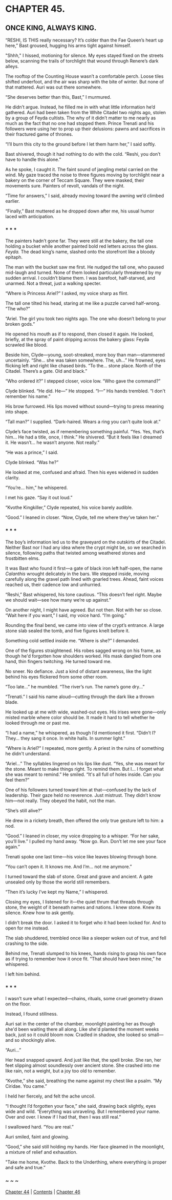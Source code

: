 # CHAPTER 45.

## ONCE KING, ALWAYS KING.


“RESHI, IS THIS really necessary? It’s colder than the Fae Queen’s heart up here,” Bast groused, hugging his arms tight against himself.  

"Shhh," I hissed, motioning for silence. My eyes stayed fixed on the streets below, scanning the trails of torchlight that wound through Renere’s dark alleys.  

The rooftop of the Counting House wasn’t a comfortable perch. Loose tiles shifted underfoot, and the air was sharp with the bite of winter. But none of that mattered. Auri was out there somewhere.  

“She deserves better than this, Bast,” I murmured.  

He didn’t argue. Instead, he filled me in with what little information he’d gathered. Auri had been taken from the White Citadel two nights ago, stolen by a group of Feyda cultists. The why of it didn’t matter to me nearly as much as the fact that no one had stopped them. Prince Trenati and his followers were using her to prop up their delusions: pawns and sacrifices in their fractured game of thrones.  

“I’ll burn this city to the ground before I let them harm her,” I said softly.  

Bast shivered, though it had nothing to do with the cold. “Reshi, you don’t have to handle this alone.”  

As he spoke, I caught it. The faint sound of jangling metal carried on the wind. My gaze traced the noise to three figures moving by torchlight near a bakery on the corner of Teccam Square. They were masked, their movements sure. Painters of revolt, vandals of the night.  

“Time for answers,” I said, already moving toward the awning we’d climbed earlier.  

“Finally,” Bast muttered as he dropped down after me, his usual humor laced with anticipation.  

### * * *  

The painters hadn’t gone far. They were still at the bakery, the tall one holding a bucket while another painted bold red letters across the glass. *Feyda.* The dead king’s name, slashed onto the storefront like a bloody epitaph.  

The man with the bucket saw me first. He nudged the tall one, who paused mid-laugh and turned. None of them looked particularly threatened by my sudden arrival. I couldn’t blame them. I was barefoot, half-starved, and unarmed. Not a threat, just a walking specter.  

“Where is Princess Ariel?” I asked, my voice sharp as flint.

The tall one tilted his head, staring at me like a puzzle carved half-wrong. “The who?”

“Ariel. The girl you took two nights ago. The one who doesn’t belong to your broken gods.”

He opened his mouth as if to respond, then closed it again. He looked, briefly, at the spray of paint dripping across the bakery glass: Feyda scrawled like blood.

Beside him, Clyde—young, soot-streaked, more boy than man—stammered uncertainly. “She… she was taken somewhere. The, uh...” He frowned, eyes flicking left and right like chased birds. “To the… stone place. North of the Citadel. There’s a gate. Old and black.”

“Who ordered it?” I stepped closer, voice low. “Who gave the command?”

Clyde blinked. “He did. He—” He stopped. “I—” His hands trembled. “I don't remember his name.”

His brow furrowed. His lips moved without sound—trying to press meaning into shape.

“Tall man?” I supplied. “Dark-haired. Wears a ring you can’t quite look at.”

Clyde’s face twisted, as if remembering something painful. “Yes. Yes, that’s him… He had a title, once, I think.” He shivered. “But it feels like I dreamed it. He wasn’t… he wasn’t anyone. Not really.”

“He was a prince,” I said.

Clyde blinked. “Was he?”

He looked at me, confused and afraid. Then his eyes widened in sudden clarity.

“You’re… him,” he whispered.

I met his gaze. “Say it out loud.”  

“Kvothe Kingkiller,” Clyde repeated, his voice barely audible.  

“Good.” I leaned in closer. “Now, Clyde, tell me where they’ve taken her.”  

### * * *  

The boy’s information led us to the graveyard on the outskirts of the Citadel. Neither Bast nor I had any idea where the crypt might be, so we searched in silence, following paths that twisted among weathered stones and frostbitten elms.  

It was Bast who found it first—a gate of black iron left half-open, the name *Calanthis* wrought delicately in the bars. We stepped inside, moving carefully along the gravel path lined with gnarled trees. Ahead, faint voices reached us, their cadence low and unhurried.  

“Reshi,” Bast whispered, his tone cautious. “This doesn’t feel right. Maybe we should wait—see how many we’re up against.”  

On another night, I might have agreed. But not then. Not with her so close. “Wait here if you want,” I said, my voice hard. “I’m going.”  

Rounding the final bend, we came into view of the crypt’s entrance. A large stone slab sealed the tomb, and five figures knelt before it.  

Something cold settled inside me. “Where is she?” I demanded.

One of the figures straightened. His robes sagged wrong on his frame, as though he'd forgotten how shoulders worked. His mask dangled from one hand, thin fingers twitching. He turned toward me.

No sneer. No defiance. Just a kind of distant awareness, like the light behind his eyes flickered from some other room.

“Too late…” he mumbled. “The river’s run. The name’s gone dry...”

“Trenati.” I said his name aloud—cutting through the dark like a thrown blade.

He looked up at me with wide, washed-out eyes. His irises were gone—only misted marble where color should be. It made it hard to tell whether he looked through me or past me.

“I had a name,” he whispered, as though I’d mentioned it first. “Didn’t I? They… they sang it once. In white halls. In summer light.”

“Where is Ariel?” I repeated, more gently. A priest in the ruins of something he didn't understand.

“Ariel…” The syllables lingered on his lips like dust. “Yes, she was meant for the stone. Meant to make things right. To remind them. But I... I forget what she was meant to remind.” He smiled. “It's all full of holes inside. Can you feel them?”

One of his followers turned toward him at that—confused by the lack of leadership. Their gaze held no reverence. Just mistrust. They didn’t know him—not really. They obeyed the habit, not the man.

“She’s still alive?”

He drew in a rickety breath, then offered the only true gesture left to him: a nod. 

“Good.” I leaned in closer, my voice dropping to a whisper. “For her sake, you’ll live.” I pulled my hand away. “Now go. Run. Don’t let me see your face again.”  

Trenati spoke one last time—his voice like leaves blowing through bone.

“You can’t open it. It knows me. And I’m… not me anymore.”

I turned toward the slab of stone. Great and grave and ancient. A gate unsealed only by those the world still remembers.

“Then it’s lucky I’ve kept my Name,” I whispered.

Closing my eyes, I listened for it—the quiet thrum that threads through stone, the weight of it beneath names and nations. I knew stone. Knew its silence. Knew how to ask gently.

I didn’t break the door. I asked it to forget who it had been locked for. And to open for me instead.

The slab shuddered, trembled once like a sleeper woken out of true, and fell crashing to the side.

Behind me, Trenati slumped to his knees, hands rising to grasp his own face as if trying to remember how it once fit. “That should have been mine,” he whispered.

I left him behind. 

### * * *  

I wasn’t sure what I expected—chains, rituals, some cruel geometry drawn on the floor.

Instead, I found stillness.

Auri sat in the center of the chamber, moonlight painting her as though she'd been waiting there all along. Like she'd planted the moment weeks back, just so it could bloom now. Cradled in shadow, she looked so small—and so shockingly alive.

“Auri…”

Her head snapped upward. And just like that, the spell broke. She ran, her feet slipping almost soundlessly over ancient stone. She crashed into me like rain, not a weight, but a joy too old to remember.

“Kvothe,” she said, breathing the name against my chest like a psalm. “My Ciridae. You came.”

I held her fiercely, and felt the ache uncoil.

“I thought I’d forgotten your face,” she said, drawing back slightly, eyes wide and wild. “Everything was unraveling. But I remembered your name. Over and over. I knew if I had that, then I was still real.”

I swallowed hard. “You are real.”

Auri smiled, faint and glowing.

“Good,” she said still holding my hands. Her face gleamed in the moonlight, a mixture of relief and exhaustion.  

"Take me home, Kvothe. Back to the Underthing, where everything is proper and safe and true.”  

### ~ ~ ~

[Chapter 44](CHAPTER_44.md) | [Contents](Contents.md) | [Chapter 46](CHAPTER_46.md)
